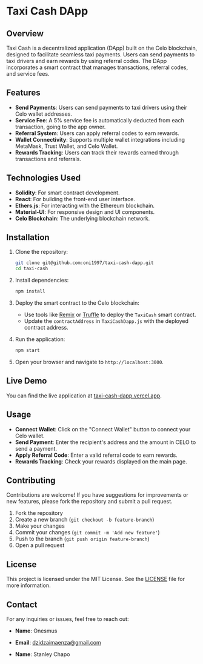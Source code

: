 # Taxi Cash DApp

## Overview

Taxi Cash is a decentralized application (DApp) built on the Celo blockchain, designed to facilitate seamless taxi payments. Users can send payments to taxi drivers and earn rewards by using referral codes. The DApp incorporates a smart contract that manages transactions, referral codes, and service fees.

## Features

- **Send Payments**: Users can send payments to taxi drivers using their Celo wallet addresses.
- **Service Fee**: A 5% service fee is automatically deducted from each transaction, going to the app owner.
- **Referral System**: Users can apply referral codes to earn rewards.
- **Wallet Connectivity**: Supports multiple wallet integrations including MetaMask, Trust Wallet, and Celo Wallet.
- **Rewards Tracking**: Users can track their rewards earned through transactions and referrals.

## Technologies Used

- **Solidity**: For smart contract development.
- **React**: For building the front-end user interface.
- **Ethers.js**: For interacting with the Ethereum blockchain.
- **Material-UI**: For responsive design and UI components.
- **Celo Blockchain**: The underlying blockchain network.

## Installation

1. Clone the repository:
   ```bash
   git clone git@github.com:oni1997/taxi-cash-dapp.git
   cd taxi-cash
   ```

2. Install dependencies:
   ```bash
   npm install
   ```

3. Deploy the smart contract to the Celo blockchain:
   - Use tools like [Remix](https://remix.ethereum.org/) or [Truffle](https://www.trufflesuite.com/truffle) to deploy the `TaxiCash` smart contract.
   - Update the `contractAddress` in `TaxiCashDapp.js` with the deployed contract address.

4. Run the application:
   ```bash
   npm start
   ```

5. Open your browser and navigate to `http://localhost:3000`.

## Live Demo

You can find the live application at [taxi-cash-dapp.vercel.app](https://taxi-cash-dapp.vercel.app).

## Usage

- **Connect Wallet**: Click on the "Connect Wallet" button to connect your Celo wallet.
- **Send Payment**: Enter the recipient's address and the amount in CELO to send a payment.
- **Apply Referral Code**: Enter a valid referral code to earn rewards.
- **Rewards Tracking**: Check your rewards displayed on the main page.

## Contributing

Contributions are welcome! If you have suggestions for improvements or new features, please fork the repository and submit a pull request.

1. Fork the repository
2. Create a new branch (`git checkout -b feature-branch`)
3. Make your changes
4. Commit your changes (`git commit -m 'Add new feature'`)
5. Push to the branch (`git push origin feature-branch`)
6. Open a pull request

## License

This project is licensed under the MIT License. See the [LICENSE](LICENSE) file for more information.

## Contact

For any inquiries or issues, feel free to reach out:

- **Name**: Onesmus
- **Email**: [dzidzaimaenza@gmail.com](mailto:dzidzaimaenza@gmail.com)

- **Name**: Stanley Chapo